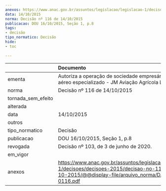 ```yaml
---
anexos: https://www.anac.gov.br/assuntos/legislacao/legislacao-1/decisoes/decisoes-2015/decisao-no-116-de-14-10-2015/@@display-file/arquivo_norma/DA2015-0116.pdf
data: 14/10/2015
norma: Decisão nº 116 de 14/10/2015
publicacao: DOU 16/10/2015, Seção 1, p.8
tags:
- decisão
tipo_normatico: Decisão
hide: 
- toc 
 
---
```


|                    | Documento                                                                                                                                                 |
|:-------------------|:----------------------------------------------------------------------------------------------------------------------------------------------------------|
| ementa             | Autoriza a operação de sociedade empresária de serviço aéreo especializado - JM Aviação Agrícola Ltda. - ME.                                              |
| norma              | Decisão nº 116 de 14/10/2015                                                                                                                              |
| tornada_sem_efeito |                                                                                                                                                           |
| alterada           |                                                                                                                                                           |
| data               | 14/10/2015                                                                                                                                                |
| outros             |                                                                                                                                                           |
| tipo_normatico     | Decisão                                                                                                                                                   |
| publicacao         | DOU 16/10/2015, Seção 1, p.8                                                                                                                              |
| revogada           | Decisão nº 103, de 3 de junho de 2020.                                                                                                                    |
| em_vigor           |                                                                                                                                                           |
| anexos             | https://www.anac.gov.br/assuntos/legislacao/legislacao-1/decisoes/decisoes-2015/decisao-no-116-de-14-10-2015/@@display-file/arquivo_norma/DA2015-0116.pdf |